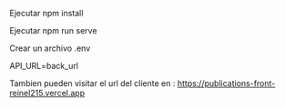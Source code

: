 Ejecutar npm install

Ejecutar npm run serve




Crear un archivo .env 

API_URL=back_url



Tambien pueden visitar el url del cliente en :
https://publications-front-reinel215.vercel.app